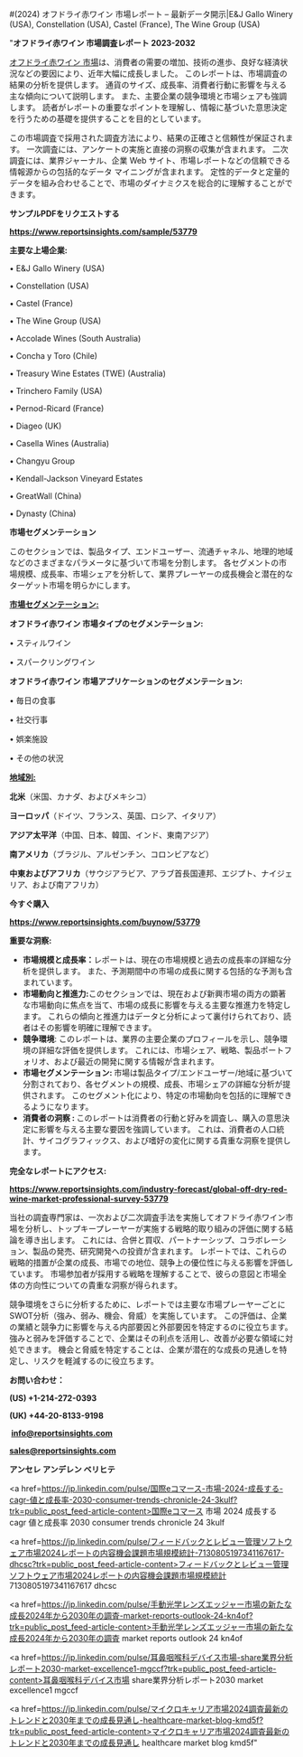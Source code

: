 #(2024) オフドライ赤ワイン 市場レポート – 最新データ開示|E&J Gallo Winery (USA), Constellation (USA), Castel (France), The Wine Group (USA)

"<strong>オフドライ赤ワイン 市場調査レポート 2023-2032</strong>

<a href=https://www.reportsinsights.com/sample/53779>オフドライ赤ワイン 市場</a>は、消費者の需要の増加、技術の進歩、良好な経済状況などの要因により、近年大幅に成長しました。 このレポートは、市場調査の結果の分析を提供します。 通貨のサイズ、成長率、消費者行動に影響を与える主な傾向について説明します。 また、主要企業の競争環境と市場シェアも強調します。 読者がレポートの重要なポイントを理解し、情報に基づいた意思決定を行うための基礎を提供することを目的としています。

この市場調査で採用された調査方法により、結果の正確さと信頼性が保証されます。 一次調査には、アンケートの実施と直接の洞察の収集が含まれます。 二次調査には、業界ジャーナル、企業 Web サイト、市場レポートなどの信頼できる情報源からの包括的なデータ マイニングが含まれます。 定性的データと定量的データを組み合わせることで、市場のダイナミクスを総合的に理解することができます。

<strong><b>サンプルPDFをリクエストする</b></strong>

<a href=https://www.reportsinsights.com/sample/53779><strong><u>https://www.reportsinsights.com/sample/53779</u></strong></a>

<strong>主要な上場企業:</strong>

• E&J Gallo Winery (USA)

• Constellation (USA)

• Castel (France)

• The Wine Group (USA)

• Accolade Wines (South Australia)

• Concha y Toro (Chile)

• Treasury Wine Estates (TWE) (Australia)

• Trinchero Family (USA)

• Pernod-Ricard (France)

• Diageo (UK)

• Casella Wines (Australia)

• Changyu Group

• Kendall-Jackson Vineyard Estates

• GreatWall (China)

• Dynasty (China)

<strong>市場セグメンテーション</strong>

このセクションでは、製品タイプ、エンドユーザー、流通チャネル、地理的地域などのさまざまなパラメータに基づいて市場を分割します。 各セグメントの市場規模、成長率、市場シェアを分析して、業界プレーヤーの成長機会と潜在的なターゲット市場を明らかにします。

<strong><u>市場セグメンテーション</u></strong><strong><u>:</u></strong>

<strong>オフドライ赤ワイン 市場タイプのセグメンテーション:</strong>

• スティルワイン

• スパークリングワイン

<strong>オフドライ赤ワイン 市場アプリケーションのセグメンテーション:</strong>

• 毎日の食事

• 社交行事

• 娯楽施設

• その他の状況

<strong><u>地域別</u></strong><strong><u>:</u></strong>

<strong>北米</strong>（米国、カナダ、およびメキシコ）

<strong>ヨーロッパ</strong>（ドイツ、フランス、英国、ロシア、イタリア）

<strong>アジア太平洋</strong>（中国、日本、韓国、インド、東南アジア）

<strong>南アメリカ</strong>（ブラジル、アルゼンチン、コロンビアなど）

<strong>中東およびアフリカ</strong>（サウジアラビア、アラブ首長国連邦、エジプト、ナイジェリア、および南アフリカ）

<strong>今すぐ購入</strong>

<a href=https://www.reportsinsights.com/buynow/53779><strong><u>https://www.reportsinsights.com/buynow/53779</u></strong></a>

<strong>重要な洞察:</strong>
<ul>
  <li><strong>市場規模と成長率：</strong>レポートは、現在の市場規模と過去の成長率の詳細な分析を提供します。 また、予測期間中の市場の成長に関する包括的な予測も含まれています。</li>
  <li><strong>市場動向と推進力:</strong>このセクションでは、現在および新興市場の両方の顕著な市場動向に焦点を当て、市場の成長に影響を与える主要な推進力を特定します。 これらの傾向と推進力はデータと分析によって裏付けられており、読者はその影響を明確に理解できます。</li>
  <li><strong>競争環境</strong>: このレポートは、業界の主要企業のプロフィールを示し、競争環境の詳細な評価を提供します。 これには、市場シェア、戦略、製品ポートフォリオ、および最近の開発に関する情報が含まれます。</li>
  <li><strong>市場セグメンテーション: </strong>市場は製品タイプ/エンドユーザー/地域に基づいて分割されており、各セグメントの規模、成長、市場シェアの詳細な分析が提供されます。 このセグメント化により、特定の市場動向を包括的に理解できるようになります。</li>
  <li><strong>消費者の洞察 : </strong>このレポートは消費者の行動と好みを調査し、購入の意思決定に影響を与える主要な要因を強調しています。 これは、消費者の人口統計、サイコグラフィックス、および嗜好の変化に関する貴重な洞察を提供します。</li>
</ul>
<strong>完全なレポートにアクセス:</strong>

<a href=https://www.reportsinsights.com/industry-forecast/global-off-dry-red-wine-market-professional-survey-53779><strong><u><b>https://www.reportsinsights.com/industry-forecast/global-off-dry-red-wine-market-professional-survey-53779</b></u></strong></a>

当社の調査専門家は、一次および二次調査手法を実施してオフドライ赤ワイン市場を分析し、トップキープレーヤーが実施する戦略的取り組みの評価に関する結論を導き出します。 これには、合併と買収、パートナーシップ、コラボレーション、製品の発売、研究開発への投資が含まれます。 レポートでは、これらの戦略的措置が企業の成長、市場での地位、競争上の優位性に与える影響を評価しています。 市場参加者が採用する戦略を理解することで、彼らの意図と市場全体の方向性についての貴重な洞察が得られます。

競争環境をさらに分析するために、レポートでは主要な市場プレーヤーごとにSWOT分析（強み、弱み、機会、脅威）を実施しています。 この評価は、企業の業績と競争力に影響を与える内部要因と外部要因を特定するのに役立ちます。 強みと弱みを評価することで、企業はその利点を活用し、改善が必要な領域に対処できます。 機会と脅威を特定することは、企業が潜在的な成長の見通しを特定し、リスクを軽減するのに役立ちます。

<strong>お問い合わせ：</strong>

<strong>(US) +1-214-272-0393</strong>

<strong>(UK) +44-20-8133-9198</strong>

<strong> </strong><a href=info@reportsinsights.com><strong><u>info@reportsinsights.com</u></strong></a>

<a href=sales@reportsinsights.com><strong><u>sales@reportsinsights.com</u></strong></a>

<strong>アンセレ アンデレン ベリヒテ</strong>

<a href=https://jp.linkedin.com/pulse/国際eコマース-市場-2024-成長する-cagr-値と成長率-2030-consumer-trends-chronicle-24-3kulf?trk=public_post_feed-article-content>国際eコマース 市場 2024 成長する cagr 値と成長率 2030 consumer trends chronicle 24 3kulf</a>

<a href=https://jp.linkedin.com/pulse/フィードバックとレビュー管理ソフトウェア市場2024レポートの内容機会課題市場規模統計-7130805197341167617-dhcsc?trk=public_post_feed-article-content>フィードバックとレビュー管理ソフトウェア市場2024レポートの内容機会課題市場規模統計 7130805197341167617 dhcsc</a>

<a href=https://jp.linkedin.com/pulse/手動光学レンズエッジャー市場の新たな成長2024年から2030年の調査-market-reports-outlook-24-kn4of?trk=public_post_feed-article-content>手動光学レンズエッジャー市場の新たな成長2024年から2030年の調査 market reports outlook 24 kn4of</a>

<a href=https://jp.linkedin.com/pulse/耳鼻咽喉科デバイス市場-share業界分析レポート2030-market-excellence1-mgccf?trk=public_post_feed-article-content>耳鼻咽喉科デバイス市場 share業界分析レポート2030 market excellence1 mgccf</a>

<a href=https://jp.linkedin.com/pulse/マイクロキャリア市場2024調査最新のトレンドと2030年までの成長見通し-healthcare-market-blog-kmd5f?trk=public_post_feed-article-content>マイクロキャリア市場2024調査最新のトレンドと2030年までの成長見通し healthcare market blog kmd5f</a>"
